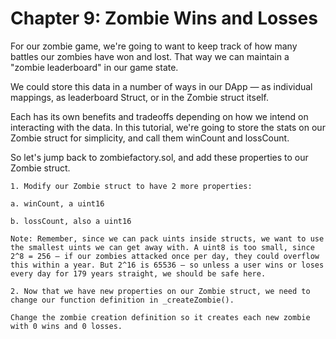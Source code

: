 # Chapter 9: Zombie Wins and Losses

For our zombie game, we're going to want to keep track of how many battles our zombies have won and lost. That way we can maintain a "zombie leaderboard" in our game state.

We could store this data in a number of ways in our DApp — as individual mappings, as leaderboard Struct, or in the Zombie struct itself.

Each has its own benefits and tradeoffs depending on how we intend on interacting with the data. In this tutorial, we're going to store the stats on our Zombie struct for simplicity, and call them winCount and lossCount.

So let's jump back to zombiefactory.sol, and add these properties to our Zombie struct.

    1. Modify our Zombie struct to have 2 more properties:

    a. winCount, a uint16

    b. lossCount, also a uint16

    Note: Remember, since we can pack uints inside structs, we want to use the smallest uints we can get away with. A uint8 is too small, since 2^8 = 256 — if our zombies attacked once per day, they could overflow this within a year. But 2^16 is 65536 — so unless a user wins or loses every day for 179 years straight, we should be safe here.

    2. Now that we have new properties on our Zombie struct, we need to change our function definition in _createZombie().

    Change the zombie creation definition so it creates each new zombie with 0 wins and 0 losses.
